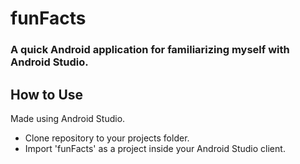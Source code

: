 # funFacts
### A quick Android application for familiarizing myself with Android Studio.

## How to Use
  Made using Android Studio.
   * Clone repository to your projects folder.
   * Import 'funFacts' as a project inside your Android Studio client.
